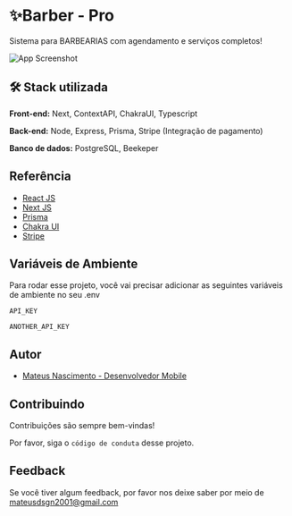 # ✨Barber - Pro

Sistema para BARBEARIAS com agendamento e serviços completos!

![App Screenshot](https://i.imgur.com/93hmm1x.png)


## 🛠 Stack utilizada

**Front-end:** Next, ContextAPI, ChakraUI, Typescript

**Back-end:** Node, Express, Prisma, Stripe (Integração de pagamento)

**Banco de dados:** PostgreSQL, Beekeper
## Referência

 - [React JS](https://pt-br.reactjs.org/)
 - [Next JS](https://nextjs.org/)
 - [Prisma](https://www.prisma.io/)
 - [Chakra UI](https://chakra-ui.com/)
 - [Stripe](https://stripe.com/br?utm_campaign=BR_en_Search_Brand_Brand_EXA-15928713321&utm_medium=cpc&utm_source=google&ad_content=575905716902&utm_term=stripe&utm_matchtype=e&utm_adposition=&utm_device=c)

## Variáveis de Ambiente

Para rodar esse projeto, você vai precisar adicionar as seguintes variáveis de ambiente no seu .env

`API_KEY`

`ANOTHER_API_KEY`


## Autor

- [Mateus Nascimento - Desenvolvedor Mobile](https://github.com/mateusDevFront)


## Contribuindo

Contribuições são sempre bem-vindas!

Por favor, siga o `código de conduta` desse projeto.


## Feedback

Se você tiver algum feedback, por favor nos deixe saber por meio de mateusdsgn2001@gmail.com

